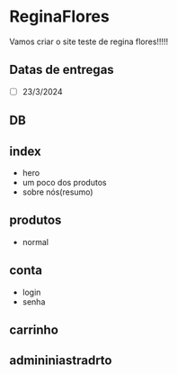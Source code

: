 # ReginaFlores

Vamos criar o site teste de regina flores!!!!!

## Datas de entregas
- [ ] 23/3/2024

## DB

## index

- hero
- um poco dos produtos
- sobre nós(resumo)
 
## produtos

- normal
 
## conta 

- login
- senha
	
## carrinho

## admininiastradrto
